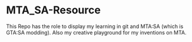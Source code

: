 # MTA_SA-Resource
This Repo has the role to display my learning in git and MTA:SA (which is GTA:SA modding). Also my creative playground for my inventions on MTA. 
